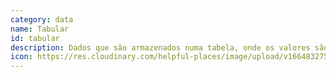 ```yaml
---
category: data
name: Tabular
id: tabular
description: Dados que são armazenados numa tabela, onde os valores são armazenados em linhas e colunas.
icon: https://res.cloudinary.com/helpful-places/image/upload/v1664832750/dtpr-icons/data/table_s7swhg.svg
---
```

